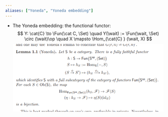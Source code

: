```yaml
---
aliases: ["Yoneda", "Yoneda embedding"]
---
```


- The Yoneda embedding: the functional functor:
$$
Y: \cat{C} \to \Fun(\cat C, \Set)  \quad
Y(\wait) := \Fun(\wait, \Set) \circ (\wait)\op \quad
X \mapsto \Hom_{\cat{C} } (\wait, X)
$$
![](attachments/Pasted%20image%2020210511151053.png)